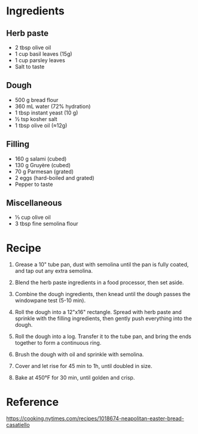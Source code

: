 Ingredients
===========

Herb paste
----------
- 2 tbsp olive oil
- 1 cup basil leaves (15g)
- 1 cup parsley leaves
- Salt to taste

Dough
-----
- 500 g bread flour
- 360 mL water (72% hydration)
- 1 tbsp instant yeast (10 g)
- ½ tsp kosher salt
- 1 tbsp olive oil (≈12g)

Filling
-------
- 160 g salami (cubed)
- 130 g Gruyère (cubed)
- 70 g Parmesan (grated)
- 2 eggs (hard-boiled and grated)
- Pepper to taste

Miscellaneous
-------------
- ⅓ cup olive oil
- 3 tbsp fine semolina flour

Recipe
======
1. Grease a 10" tube pan, dust with semolina until the pan is fully coated, and 
   tap out any extra semolina.

2. Blend the herb paste ingredients in a food processor, then set aside.

3. Combine the dough ingredients, then knead until the dough passes the 
   windowpane test (5-10 min).

4. Roll the dough into a 12"x16" rectangle.  Spread with herb paste and 
   sprinkle with the filling ingredients, then gently push everything into the 
   dough.

5. Roll the dough into a log.  Transfer it to the tube pan, and bring the ends 
   together to form a continuous ring.

6. Brush the dough with oil and sprinkle with semolina.

7. Cover and let rise for 45 min to 1h, until doubled in size.

8. Bake at 450°F for 30 min, until golden and crisp.

Reference
=========
https://cooking.nytimes.com/recipes/1018674-neapolitan-easter-bread-casatiello


